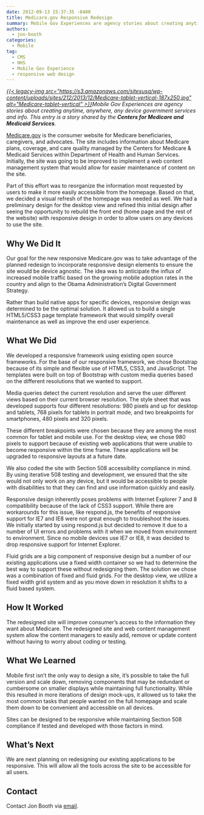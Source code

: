 ```yaml
---
date: 2012-09-13 15:37:35 -0400
title: Medicare.gov Responsive Redesign
summary: Mobile Gov Experiences are agency stories about creating anytime, anywhere, any device government services and info. This entry is a story shared by the Centers for Medicare and Medicaid Services. Medicare.gov is the consumer website for Medicare beneficiaries, caregivers, and advocates. The site includes information about Medicare plans, coverage, and care
authors:
  - jon-booth
categories:
  - Mobile
tag:
  - CMS
  - HHS
  - Mobile Gov Experience
  - responsive web design
---
```


_[{{< legacy-img src="https://s3.amazonaws.com/sitesusa/wp-content/uploads/sites/212/2013/12/Medicare-tablet-vertical-187x250.jpg" alt="Medicare-tablet-vertical" >}}](https://s3.amazonaws.com/sitesusa/wp-content/uploads/sites/212/2013/12/Medicare-tablet-vertical.jpg)Mobile Gov Experiences are agency stories about creating anytime, anywhere, any device government services and info. This entry is a story shared by the **Centers for Medicare and Medicaid Services**._

<a href="http://www.medicare.gov" rel="nofollow">Medicare.gov</a> is the consumer website for Medicare beneficiaries, caregivers, and advocates. The site includes information about Medicare plans, coverage, and care quality managed by the Centers for Medicare & Medicaid Services within Department of Health and Human Services. Initially, the site was going to be improved to implement a web content management system that would allow for easier maintenance of content on the site.

Part of this effort was to reorganize the information most requested by users to make it more easily accessible from the homepage. Based on that, we decided a visual refresh of the homepage was needed as well. We had a preliminary design for the desktop view and refined this initial design after seeing the opportunity to rebuild the front end (home page and the rest of the website) with responsive design in order to allow users on any devices to use the site.

## Why We Did It

Our goal for the new responsive Medicare.gov was to take advantage of the planned redesign to incorporate responsive design elements to ensure the site would be device agnostic. The idea was to anticipate the influx of increased mobile traffic based on the growing mobile adoption rates in the country and align to the Obama Administration’s Digital Government Strategy.

Rather than build native apps for specific devices, responsive design was determined to be the optimal solution. It allowed us to build a single HTML5/CSS3 page template framework that would simplify overall maintenance as well as improve the end user experience.

## What We Did

We developed a responsive framework using existing open source frameworks. For the base of our responsive framework, we chose Bootstrap because of its simple and flexible use of HTML5, CSS3, and JavaScript. The templates were built on top of Bootstrap with custom media queries based on the different resolutions that we wanted to support.

Media queries detect the current resolution and serve the user different views based on their current browser resolution. The style sheet that was developed supports four different resolutions: 980 pixels and up for desktop and tablets, 768 pixels for tablets in portrait mode, and two breakpoints for smartphones, 480 pixels and 320 pixels.

These different breakpoints were chosen because they are among the most common for tablet and mobile use. For the desktop view, we chose 980 pixels to support because of existing web applications that were unable to become responsive within the time frame. These applications will be upgraded to responsive layouts at a future date.

We also coded the site with Section 508 accessibility compliance in mind. By using iterative 508 testing and development, we ensured that the site would not only work on any device, but it would be accessible to people with disabilities to that they can find and use information quickly and easily.

Responsive design inherently poses problems with Internet Explorer 7 and 8 compatibility because of the lack of CSS3 support. While there are workarounds for this issue, like respond.js, the benefits of responsive support for IE7 and IE8 were not great enough to troubleshoot the issues. We initially started by using respond.js but decided to remove it due to a number of UI errors and problems with it when we moved from environment to environment. Since no mobile devices use IE7 or IE8, it was decided to drop responsive support for Internet Explorer.

Fluid grids are a big component of responsive design but a number of our existing applications use a fixed width container so we had to determine the best way to support these without redesigning them. The solution we chose was a combination of fixed and fluid grids. For the desktop view, we utilize a fixed width grid system and as you move down in resolution it shifts to a fluid based system.

## How It Worked

The redesigned site will improve consumer’s access to the information they want about Medicare. The redesigned site and web content management system allow the content managers to easily add, remove or update content without having to worry about coding or testing.

## What We Learned

Mobile first isn’t the only way to design a site, it’s possible to take the full version and scale down, removing components that may be redundant or cumbersome on smaller displays while maintaining full functionality. While this resulted in more iterations of design mock-ups, it allowed us to take the most common tasks that people wanted on the full homepage and scale them down to be convenient and accessible on all devices.

Sites can be designed to be responsive while maintaining Section 508 compliance if tested and developed with those factors in mind.

## What&#8217;s Next

We are next planning on redesigning our existing applications to be responsive. This will allow all the tools across the site to be accessible for all users.

## Contact

Contact Jon Booth via [email](mailto:jon.booth@cms.hhs.gov).